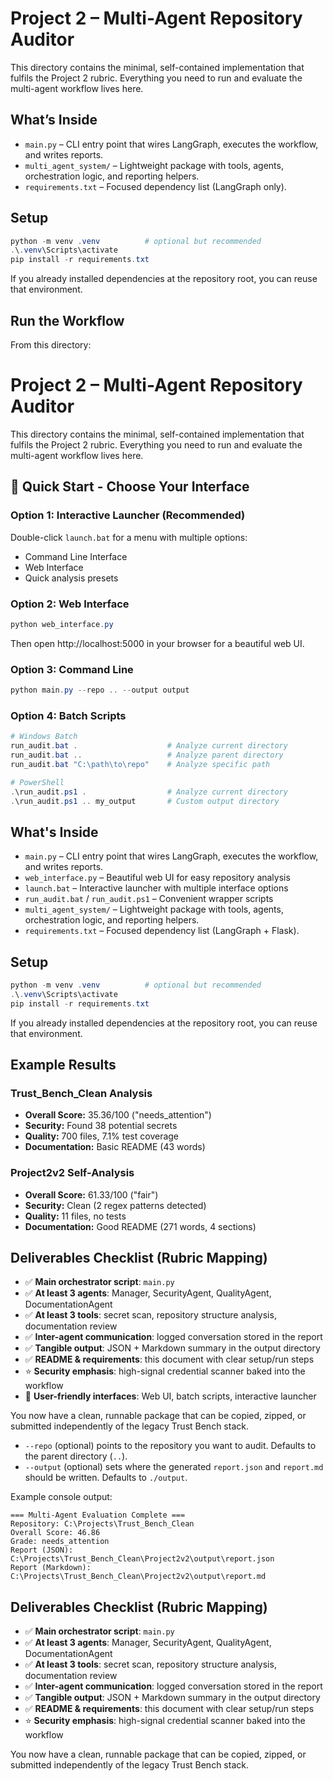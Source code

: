 # Project 2 – Multi-Agent Repository Auditor

This directory contains the minimal, self-contained implementation that fulfils the Project&nbsp;2 rubric. Everything you need to run and evaluate the multi-agent workflow lives here.

## What’s Inside

- `main.py` – CLI entry point that wires LangGraph, executes the workflow, and writes reports.
- `multi_agent_system/` – Lightweight package with tools, agents, orchestration logic, and reporting helpers.
- `requirements.txt` – Focused dependency list (LangGraph only).

## Setup

```powershell
python -m venv .venv          # optional but recommended
.\.venv\Scripts\activate
pip install -r requirements.txt
```

If you already installed dependencies at the repository root, you can reuse that environment.

## Run the Workflow

From this directory:

# Project 2 – Multi-Agent Repository Auditor

This directory contains the minimal, self-contained implementation that fulfils the Project&nbsp;2 rubric. Everything you need to run and evaluate the multi-agent workflow lives here.

## 🚀 Quick Start - Choose Your Interface

### Option 1: Interactive Launcher (Recommended)
Double-click `launch.bat` for a menu with multiple options:
- Command Line Interface
- Web Interface 
- Quick analysis presets

### Option 2: Web Interface
```powershell
python web_interface.py
```
Then open http://localhost:5000 in your browser for a beautiful web UI.

### Option 3: Command Line
```powershell
python main.py --repo .. --output output
```

### Option 4: Batch Scripts
```powershell
# Windows Batch
run_audit.bat .                    # Analyze current directory
run_audit.bat ..                   # Analyze parent directory  
run_audit.bat "C:\path\to\repo"    # Analyze specific path

# PowerShell
.\run_audit.ps1 .                  # Analyze current directory
.\run_audit.ps1 .. my_output       # Custom output directory
```

## What's Inside

- `main.py` – CLI entry point that wires LangGraph, executes the workflow, and writes reports.
- `web_interface.py` – Beautiful web UI for easy repository analysis
- `launch.bat` – Interactive launcher with multiple interface options
- `run_audit.bat` / `run_audit.ps1` – Convenient wrapper scripts
- `multi_agent_system/` – Lightweight package with tools, agents, orchestration logic, and reporting helpers.
- `requirements.txt` – Focused dependency list (LangGraph + Flask).

## Setup

```powershell
python -m venv .venv          # optional but recommended
.\.venv\Scripts\activate
pip install -r requirements.txt
```

If you already installed dependencies at the repository root, you can reuse that environment.

## Example Results

### Trust_Bench_Clean Analysis
- **Overall Score:** 35.36/100 ("needs_attention")
- **Security:** Found 38 potential secrets
- **Quality:** 700 files, 7.1% test coverage
- **Documentation:** Basic README (43 words)

### Project2v2 Self-Analysis  
- **Overall Score:** 61.33/100 ("fair")
- **Security:** Clean (2 regex patterns detected)
- **Quality:** 11 files, no tests
- **Documentation:** Good README (271 words, 4 sections)

## Deliverables Checklist (Rubric Mapping)

- ✅ **Main orchestrator script**: `main.py`
- ✅ **At least 3 agents**: Manager, SecurityAgent, QualityAgent, DocumentationAgent
- ✅ **At least 3 tools**: secret scan, repository structure analysis, documentation review
- ✅ **Inter-agent communication**: logged conversation stored in the report
- ✅ **Tangible output**: JSON + Markdown summary in the output directory
- ✅ **README & requirements**: this document with clear setup/run steps
- ⭐ **Security emphasis**: high-signal credential scanner baked into the workflow
- 🎯 **User-friendly interfaces**: Web UI, batch scripts, interactive launcher

You now have a clean, runnable package that can be copied, zipped, or submitted independently of the legacy Trust Bench stack.

- `--repo` (optional) points to the repository you want to audit. Defaults to the parent directory (`..`).  
- `--output` (optional) sets where the generated `report.json` and `report.md` should be written. Defaults to `./output`.

Example console output:

```
=== Multi-Agent Evaluation Complete ===
Repository: C:\Projects\Trust_Bench_Clean
Overall Score: 46.86
Grade: needs_attention
Report (JSON): C:\Projects\Trust_Bench_Clean\Project2v2\output\report.json
Report (Markdown): C:\Projects\Trust_Bench_Clean\Project2v2\output\report.md
```

## Deliverables Checklist (Rubric Mapping)

- ✅ **Main orchestrator script**: `main.py`
- ✅ **At least 3 agents**: Manager, SecurityAgent, QualityAgent, DocumentationAgent
- ✅ **At least 3 tools**: secret scan, repository structure analysis, documentation review
- ✅ **Inter-agent communication**: logged conversation stored in the report
- ✅ **Tangible output**: JSON + Markdown summary in the output directory
- ✅ **README & requirements**: this document with clear setup/run steps
- ⭐ **Security emphasis**: high-signal credential scanner baked into the workflow

You now have a clean, runnable package that can be copied, zipped, or submitted independently of the legacy Trust Bench stack.
